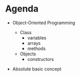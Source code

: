 # Agenda

- Object-Oriented Programming

  - Class
    - variables
    - arrays
    - methods
  - Objects
    - constructors

- Absolute basic concept
